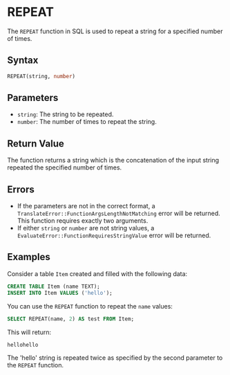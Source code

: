 # REPEAT

The `REPEAT` function in SQL is used to repeat a string for a specified number of times.

## Syntax

```sql
REPEAT(string, number)
```

## Parameters

- `string`: The string to be repeated.
- `number`: The number of times to repeat the string. 

## Return Value

The function returns a string which is the concatenation of the input string repeated the specified number of times.

## Errors

- If the parameters are not in the correct format, a `TranslateError::FunctionArgsLengthNotMatching` error will be returned. This function requires exactly two arguments.
- If either `string` or `number` are not string values, a `EvaluateError::FunctionRequiresStringValue` error will be returned.

## Examples

Consider a table `Item` created and filled with the following data:

```sql
CREATE TABLE Item (name TEXT);
INSERT INTO Item VALUES ('hello');
```

You can use the `REPEAT` function to repeat the `name` values:

```sql
SELECT REPEAT(name, 2) AS test FROM Item;
```

This will return:

```
hellohello
```

The 'hello' string is repeated twice as specified by the second parameter to the `REPEAT` function.